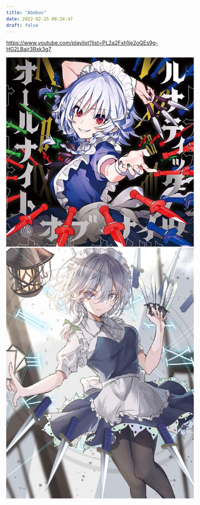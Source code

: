 ```yaml
---
title: "Abobus"
date: 2022-02-15 08:24:47
draft: false
---
```


https://www.youtube.com/playlist?list=PL2a2Fxh1je2oQEs9g-HG2LBair3Rxk3g7

![](/img/vk/3U7ls8YXopY.jpg)
![](/img/vk/Q1m8rwZYcaQ.jpg)
